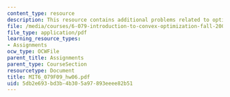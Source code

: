 ```yaml
---
content_type: resource
description: This resource contains additional problems related to optimal house strategy.
file: /media/courses/6-079-introduction-to-convex-optimization-fall-2009/5db2e693bd3b4b305a97893eeee82b51_MIT6_079F09_hw06.pdf
file_type: application/pdf
learning_resource_types:
- Assignments
ocw_type: OCWFile
parent_title: Assignments
parent_type: CourseSection
resourcetype: Document
title: MIT6_079F09_hw06.pdf
uid: 5db2e693-bd3b-4b30-5a97-893eeee82b51
---
```

